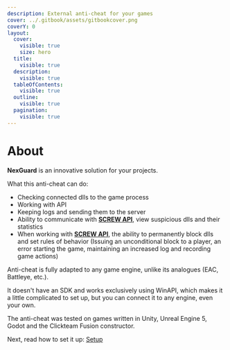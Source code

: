 ```yaml
---
description: External anti-cheat for your games
cover: ../.gitbook/assets/gitbookcover.png
coverY: 0
layout:
  cover:
    visible: true
    size: hero
  title:
    visible: true
  description:
    visible: true
  tableOfContents:
    visible: true
  outline:
    visible: true
  pagination:
    visible: true
---
```


# About

**NexGuard** is an innovative solution for your projects.&#x20;



What this anti-cheat can do:

* Checking connected dlls to the game process
* Working with API
* Keeping logs and sending them to the server
* Ability to communicate with [**SCREW API**](../api/about.md), view suspicious dlls and their statistics
* When working with [**SCREW API**](../api/about.md), the ability to permanently block dlls and set rules of behavior (Issuing an unconditional block to a player, an error starting the game, maintaining an increased log and recording game actions)

Anti-cheat is fully adapted to any game engine, unlike its analogues (EAC, Battleye, etc.).&#x20;

It doesn't have an SDK and works exclusively using WinAPI, which makes it a little complicated to set up, but you can connect it to any engine, even your own.&#x20;

The anti-cheat was tested on games written in Unity, Unreal Engine 5, Godot and the Clickteam Fusion constructor.

Next, read how to set it up: [Setup](setup.md)
